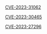 [CVE-2023-31062](https://www.cve.org/CVERecord?id=CVE-2023-31062) 

[CVE-2023-30465](https://www.cve.org/CVERecord?id=CVE-2023-30465)

[CVE-2023-27296](https://www.cve.org/CVERecord?id=CVE-2023-27296)
